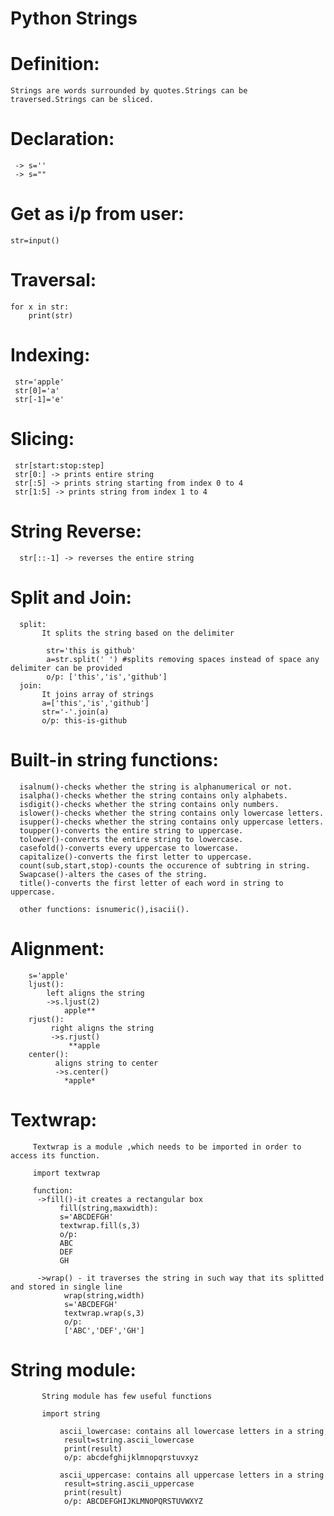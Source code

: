 # Python Strings

# Definition:
    Strings are words surrounded by quotes.Strings can be traversed.Strings can be sliced.
    
# Declaration:
     -> s=''
     -> s=""

# Get as i/p from user:
    str=input()

# Traversal:

    for x in str:
        print(str)

# Indexing:

     str='apple'
     str[0]='a'
     str[-1]='e'

# Slicing:
     str[start:stop:step]
     str[0:] -> prints entire string
     str[:5] -> prints string starting from index 0 to 4
     str[1:5] -> prints string from index 1 to 4


# String Reverse:
      str[::-1] -> reverses the entire string

# Split and Join:
      split:
           It splits the string based on the delimiter

            str='this is github'
            a=str.split(' ') #splits removing spaces instead of space any delimiter can be provided
            o/p: ['this','is','github']
      join:
           It joins array of strings
           a=['this','is','github']
           str='-'.join(a)
           o/p: this-is-github
           
# Built-in string functions:

      isalnum()-checks whether the string is alphanumerical or not.
      isalpha()-checks whether the string contains only alphabets.
      isdigit()-checks whether the string contains only numbers.
      islower()-checks whether the string contains only lowercase letters.
      isupper()-checks whether the string contains only uppercase letters.
      toupper()-converts the entire string to uppercase.
      tolower()-converts the entire string to lowercase.
      casefold()-converts every uppercase to lowercase.
      capitalize()-converts the first letter to uppercase.
      count(sub,start,stop)-counts the occurence of subtring in string. 
      Swapcase()-alters the cases of the string.
      title()-converts the first letter of each word in string to uppercase.
    
      other functions: isnumeric(),isacii().

  #   Alignment:
        s='apple'
        ljust():
            left aligns the string
            ->s.ljust(2)
                apple**
        rjust():
             right aligns the string
             ->s.rjust()
                 **apple
        center():
              aligns string to center
              ->s.center()
                *apple*
 # Textwrap:
         Textwrap is a module ,which needs to be imported in order to access its function.

         import textwrap

         function:
          ->fill()-it creates a rectangular box
               fill(string,maxwidth):
               s='ABCDEFGH'
               textwrap.fill(s,3)
               o/p: 
               ABC
               DEF
               GH
          
          ->wrap() - it traverses the string in such way that its splitted and stored in single line
                wrap(string,width)
                s='ABCDEFGH'
                textwrap.wrap(s,3)
                o/p:
                ['ABC','DEF','GH']

 # String module:
           String module has few useful functions

           import string

               ascii_lowercase: contains all lowercase letters in a string
                result=string.ascii_lowercase
                print(result)
                o/p: abcdefghijklmnopqrstuvxyz

               ascii_uppercase: contains all uppercase letters in a string
                result=string.ascii_uppercase
                print(result)
                o/p: ABCDEFGHIJKLMNOPQRSTUVWXYZ
